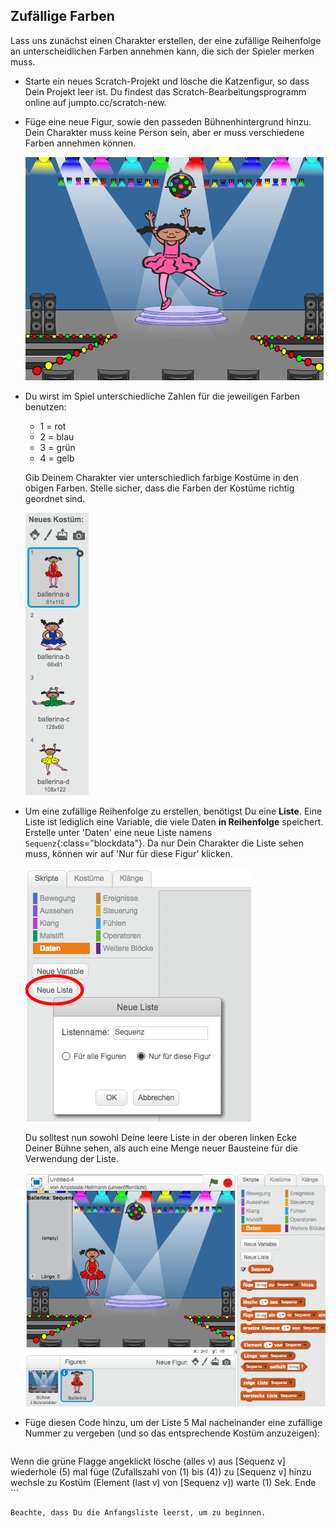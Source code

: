 ## Zufällige Farben

Lass uns zunächst einen Charakter erstellen, der eine zufällige Reihenfolge an unterscheidlichen Farben annehmen kann, die sich der Spieler merken muss.

+ Starte ein neues Scratch-Projekt und lösche die Katzenfigur, so dass Dein Projekt leer ist. Du findest das Scratch-Bearbeitungsprogramm online auf jumpto.cc/scratch-new.

+ Füge eine neue Figur, sowie den passeden Bühnenhintergrund hinzu. Dein Charakter muss keine Person sein, aber er muss verschiedene Farben annehmen können.

	![screenshot](images/colour-sprite.png)

+ Du wirst im Spiel unterschiedliche Zahlen für die jeweiligen Farben benutzen:

	+ 1 = rot
	+ 2 = blau
	+ 3 = grün
	+ 4 = gelb

	Gib Deinem Charakter vier unterschiedlich farbige Kostüme in den obigen Farben. Stelle sicher, dass die Farben der Kostüme richtig geordnet sind.

	![screenshot](images/colour-costume.png)

+ Um eine zufällige Reihenfolge zu erstellen, benötigst Du eine __Liste__. Eine Liste ist lediglich eine Variable, die viele Daten __in Reihenfolge__ speichert. Erstelle unter 'Daten'  eine neue Liste namens `Sequenz`{:class="blockdata"}. Da nur Dein Charakter die Liste sehen muss, können wir auf 'Nur für diese Figur' klicken.

	![screenshot](images/colour-list.png)

	Du solltest nun sowohl Deine leere Liste in der oberen linken Ecke Deiner Bühne sehen, als auch eine Menge neuer Bausteine für die Verwendung der Liste.

	![screenshot](images/colour-list-blocks.png)

+ Füge diesen Code hinzu, um der Liste 5 Mal nacheinander eine zufällige Nummer zu vergeben (und so das entsprechende Kostüm anzuzeigen):

	```blocks
Wenn die grüne Flagge angeklickt
lösche (alles v) aus [Sequenz v]
wiederhole (5) mal
   füge (Zufallszahl von (1) bis (4)) zu [Sequenz v] hinzu
   wechsle zu Kostüm (Element (last v) von [Sequenz v])
   warte (1) Sek.
Ende
	```

	Beachte, dass Du die Anfangsliste leerst, um zu beginnen.
